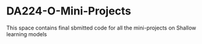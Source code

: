 # DA224-O-Mini-Projects

This space contains final sbmitted code for all the mini-projects on Shallow learning models 
